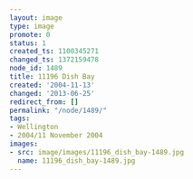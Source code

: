 ```yaml
---
layout: image
type: image
promote: 0
status: 1
created_ts: 1100345271
changed_ts: 1372159478
node_id: 1489
title: 11196 Dish Bay
created: '2004-11-13'
changed: '2013-06-25'
redirect_from: []
permalink: "/node/1489/"
tags:
- Wellington
- 2004/11 November 2004
images:
- src: image/images/11196_dish_bay-1489.jpg
  name: 11196_dish_bay-1489.jpg
---
```



